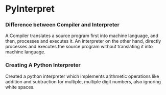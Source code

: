 # PyInterpret

### Difference between Compiler and Interpreter
A Compiler translates a source program first into machine language, and then, processes and executes it. An interpreter on the other hand, directly processes and executes the source program without translating it into machine language.

### Creating A Python Interpreter
Created a python interpreter which implements arithmetic operations like addition and subtraction for multiple, multiple digit numbers, also ignoring white spaces.
